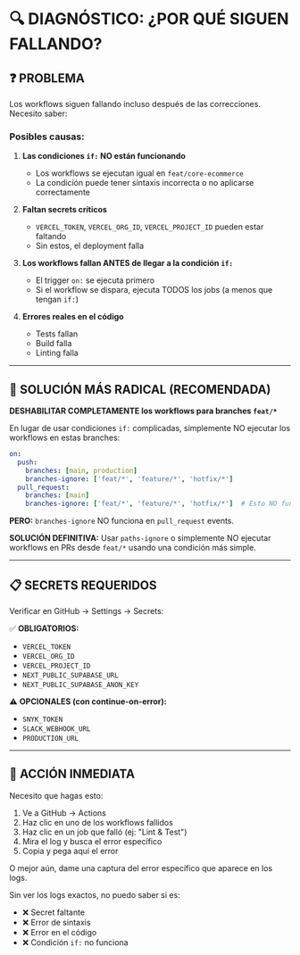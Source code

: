 # 🔍 DIAGNÓSTICO: ¿POR QUÉ SIGUEN FALLANDO?

## ❓ PROBLEMA

Los workflows siguen fallando incluso después de las correcciones. Necesito saber:

### Posibles causas:

1. **Las condiciones `if:` NO están funcionando**
   - Los workflows se ejecutan igual en `feat/core-ecommerce`
   - La condición puede tener sintaxis incorrecta o no aplicarse correctamente

2. **Faltan secrets críticos**
   - `VERCEL_TOKEN`, `VERCEL_ORG_ID`, `VERCEL_PROJECT_ID` pueden estar faltando
   - Sin estos, el deployment falla

3. **Los workflows fallan ANTES de llegar a la condición `if:`**
   - El trigger `on:` se ejecuta primero
   - Si el workflow se dispara, ejecuta TODOS los jobs (a menos que tengan `if:`)

4. **Errores reales en el código**
   - Tests fallan
   - Build falla
   - Linting falla

---

## 🔧 SOLUCIÓN MÁS RADICAL (RECOMENDADA)

**DESHABILITAR COMPLETAMENTE los workflows para branches `feat/*`**

En lugar de usar condiciones `if:` complicadas, simplemente NO ejecutar los workflows en estas branches:

```yaml
on:
  push:
    branches: [main, production]
    branches-ignore: ['feat/*', 'feature/*', 'hotfix/*']
  pull_request:
    branches: [main]
    branches-ignore: ['feat/*', 'feature/*', 'hotfix/*']  # Esto NO funciona en PRs
```

**PERO:** `branches-ignore` NO funciona en `pull_request` events.

**SOLUCIÓN DEFINITIVA:** Usar `paths-ignore` o simplemente NO ejecutar workflows en PRs desde `feat/*` usando una condición más simple.

---

## 📋 SECRETS REQUERIDOS

Verificar en GitHub → Settings → Secrets:

✅ **OBLIGATORIOS:**
- `VERCEL_TOKEN`
- `VERCEL_ORG_ID`
- `VERCEL_PROJECT_ID`
- `NEXT_PUBLIC_SUPABASE_URL`
- `NEXT_PUBLIC_SUPABASE_ANON_KEY`

⚠️ **OPCIONALES (con continue-on-error):**
- `SNYK_TOKEN`
- `SLACK_WEBHOOK_URL`
- `PRODUCTION_URL`

---

## 🎯 ACCIÓN INMEDIATA

Necesito que hagas esto:

1. Ve a GitHub → Actions
2. Haz clic en uno de los workflows fallidos
3. Haz clic en un job que falló (ej: "Lint & Test")
4. Mira el log y busca el error específico
5. Copia y pega aquí el error

O mejor aún, dame una captura del error específico que aparece en los logs.

Sin ver los logs exactos, no puedo saber si es:
- ❌ Secret faltante
- ❌ Error de sintaxis
- ❌ Error en el código
- ❌ Condición `if:` no funciona

